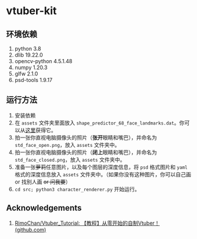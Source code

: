 # vtuber-kit

## 环境依赖

1. python 3.8
2. dlib 19.22.0
3. opencv-python 4.5.1.48
4. numpy 1.20.3
5. glfw 2.1.0
6. psd-tools 1.9.17

## 运行方法

1. 安装依赖
2. 在 `assets` 文件夹里面放入 `shape_predictor_68_face_landmarks.dat`。你可以从[这里](http://dlib.net/files/shape_predictor_68_face_landmarks.dat.bz2)获得它。
3. 拍一张你直视电脑摄像头的照片（**张开**眼睛和嘴巴），并命名为 `std_face_open.png`，放入 `assets` 文件夹中。
4. 拍一张你直视电脑摄像头的照片（**闭上**眼睛和嘴巴），并命名为 `std_face_closed.png`，放入 `assets` 文件夹中。
5. 准备一张~~萝莉~~任意图片，以及每个图层的深度信息，将 `psd` 格式图片和 `yaml` 格式的深度信息放入 `assets` 文件夹中。（如果你没有这种图片，你可以自己画 or 找别人画 ~~or 问我要~~）
6. `cd src; python3 character_renderer.py` 开始运行。

## Acknowledgements

1. [RimoChan/Vtuber_Tutorial: 【教程】从零开始的自制Vtuber！ (github.com)](https://github.com/RimoChan/Vtuber_Tutorial)

